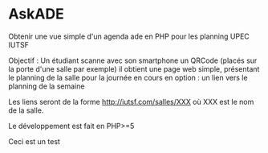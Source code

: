 # AskADE
Obtenir une vue simple d'un agenda ade en PHP pour les planning UPEC IUTSF

Objectif :
Un étudiant scanne avec son smartphone un QRCode (placés sur la porte d'une salle par exemple)
il obtient une page web simple, présentant le planning de la salle pour la journée en cours
en option : un lien vers le planning de la semaine

Les liens seront de la forme 
http://iutsf.com/salles/XXX
où XXX est le nom de la salle.

Le développement est fait en PHP>=5

Ceci est un test

